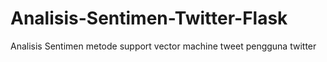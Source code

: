 # Analisis-Sentimen-Twitter-Flask
Analisis Sentimen metode support vector machine tweet pengguna twitter
